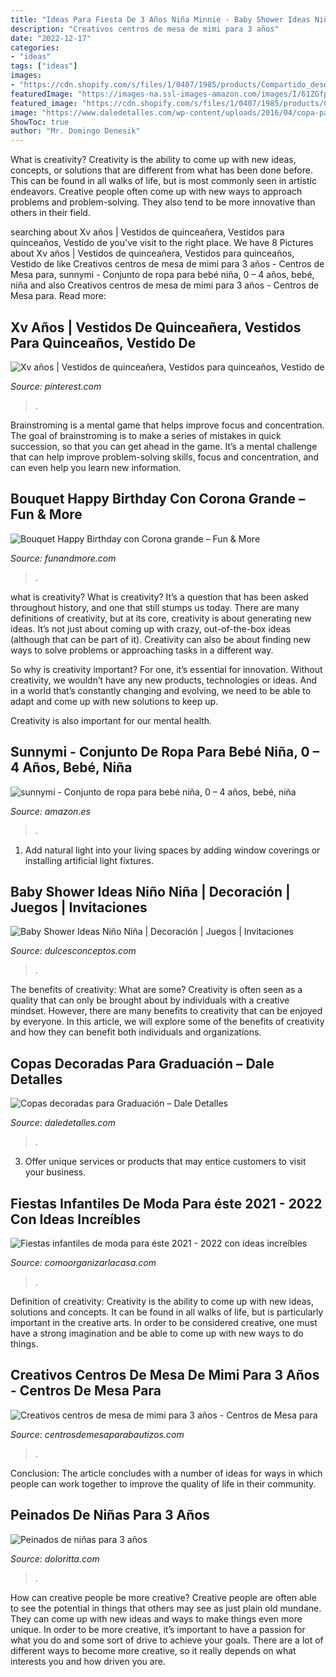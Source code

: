 ```yaml
---
title: "Ideas Para Fiesta De 3 Años Niña Minnie - Baby Shower Ideas Niño Niña"
description: "Creativos centros de mesa de mimi para 3 años"
date: "2022-12-17"
categories:
- "ideas"
tags: ["ideas"]
images:
- "https://cdn.shopify.com/s/files/1/0407/1985/products/Compartido_desde_Lightroom_mobile_30_1024x.jpg?v=1582920522"
featuredImage: "https://images-na.ssl-images-amazon.com/images/I/61ZGfpp8xeL._AC_UX679_.jpg"
featured_image: "https://cdn.shopify.com/s/files/1/0407/1985/products/Compartido_desde_Lightroom_mobile_30_1024x.jpg?v=1582920522"
image: "https://www.daledetalles.com/wp-content/uploads/2016/04/copa-para-graduacion6.jpg"
ShowToc: true
author: "Mr. Domingo Denesik"
---
```



What is creativity?
Creativity is the ability to come up with new ideas, concepts, or solutions that are different from what has been done before. This can be found in all walks of life, but is most commonly seen in artistic endeavors. Creative people often come up with new ways to approach problems and problem-solving. They also tend to be more innovative than others in their field.

	

		
searching about Xv años | Vestidos de quinceañera, Vestidos para quinceaños, Vestido de you've visit to the right place. We have 8 Pictures about Xv años | Vestidos de quinceañera, Vestidos para quinceaños, Vestido de like Creativos centros de mesa de mimi para 3 años - Centros de Mesa para, sunnymi - Conjunto de ropa para bebé niña, 0 – 4 años, bebé, niña and also Creativos centros de mesa de mimi para 3 años - Centros de Mesa para. Read more:
		
    
## Xv Años | Vestidos De Quinceañera, Vestidos Para Quinceaños, Vestido De

<img loading=lazy src="https://i.pinimg.com/736x/86/02/7c/86027cbbea17a293e2e6a2fcf9dde456.jpg" onerror="this.onerror=null;this.src='https://tse4.mm.bing.net/th?id=OIP.LvthLCuDJKf7oLOusRRIUAHaNN&amp;pid=15.1';" alt="Xv años | Vestidos de quinceañera, Vestidos para quinceaños, Vestido de">

_Source: pinterest.com_

>. 

	

Brainstroming is a mental game that helps improve focus and concentration. The goal of brainstroming is to make a series of mistakes in quick succession, so that you can get ahead in the game. It’s a mental challenge that can help improve problem-solving skills, focus and concentration, and can even help you learn new information.

    
## Bouquet Happy Birthday Con Corona Grande – Fun &amp; More

<img loading=lazy src="https://cdn.shopify.com/s/files/1/0407/1985/products/Compartido_desde_Lightroom_mobile_30_1024x.jpg?v=1582920522" onerror="this.onerror=null;this.src='https://tse3.mm.bing.net/th?id=OIP.tYaZ8iiRsX8w-_fh4YXIsgHaMg&amp;pid=15.1';" alt="Bouquet Happy Birthday con Corona grande – Fun &amp; More">

_Source: funandmore.com_

>. 

	

what is creativity?
What is creativity? It’s a question that has been asked throughout history, and one that still stumps us today. There are many definitions of creativity, but at its core, creativity is about generating new ideas.
It’s not just about coming up with crazy, out-of-the-box ideas (although that can be part of it). Creativity can also be about finding new ways to solve problems or approaching tasks in a different way.

So why is creativity important? For one, it’s essential for innovation. Without creativity, we wouldn’t have any new products, technologies or ideas. And in a world that’s constantly changing and evolving, we need to be able to adapt and come up with new solutions to keep up.

Creativity is also important for our mental health.

    
## Sunnymi - Conjunto De Ropa Para Bebé Niña, 0 – 4 Años, Bebé, Niña

<img loading=lazy src="https://images-na.ssl-images-amazon.com/images/I/61ZGfpp8xeL._AC_UX679_.jpg" onerror="this.onerror=null;this.src='https://tse1.mm.bing.net/th?id=OIP.anu2IgT0Ok8_Z0h9aflFjQHaKf&amp;pid=15.1';" alt="sunnymi - Conjunto de ropa para bebé niña, 0 – 4 años, bebé, niña">

_Source: amazon.es_

>. 

	

1. Add natural light into your living spaces by adding window coverings or installing artificial light fixtures.

    
## Baby Shower Ideas Niño Niña | Decoración | Juegos | Invitaciones

<img loading=lazy src="https://1.bp.blogspot.com/-5hXVPDpLx_E/VeuJDsPl1II/AAAAAAAACHU/0fnXsyVfQ0o/s1600/luci.jpg" onerror="this.onerror=null;this.src='https://tse1.mm.bing.net/th?id=OIP.X82y9zt5bSqDN8Ob-HQA3gHaFj&amp;pid=15.1';" alt="Baby Shower Ideas Niño Niña | Decoración | Juegos | Invitaciones">

_Source: dulcesconceptos.com_

>. 

	

The benefits of creativity: What are some?
Creativity is often seen as a quality that can only be brought about by individuals with a creative mindset. However, there are many benefits to creativity that can be enjoyed by everyone. In this article, we will explore some of the benefits of creativity and how they can benefit both individuals and organizations.

    
## Copas Decoradas Para Graduación – Dale Detalles

<img loading=lazy src="https://www.daledetalles.com/wp-content/uploads/2016/04/copa-para-graduacion6.jpg" onerror="this.onerror=null;this.src='https://tse4.mm.bing.net/th?id=OIP.trfjX3_nYUPTNp0H8-juaQHaJ4&amp;pid=15.1';" alt="Copas decoradas para Graduación – Dale Detalles">

_Source: daledetalles.com_

>. 

	

3. Offer unique services or products that may entice customers to visit your business.

    
## Fiestas Infantiles De Moda Para éste 2021 - 2022 Con Ideas Increíbles

<img loading=lazy src="https://comoorganizarlacasa.com/wp-content/uploads/2018/01/fiestas-infantiles-de-moda-para-este-2018-6.jpg" onerror="this.onerror=null;this.src='https://tse1.mm.bing.net/th?id=OIP.tBTBTuUJy-9fbULt3b5OfgHaHa&amp;pid=15.1';" alt="Fiestas infantiles de moda para éste 2021 - 2022 con ideas increíbles">

_Source: comoorganizarlacasa.com_

>. 

	

Definition of creativity:
Creativity is the ability to come up with new ideas, solutions and concepts. It can be found in all walks of life, but is particularly important in the creative arts. In order to be considered creative, one must have a strong imagination and be able to come up with new ways to do things.

    
## Creativos Centros De Mesa De Mimi Para 3 Años - Centros De Mesa Para

<img loading=lazy src="https://centrosdemesaparabautizos.com/wp-content/uploads/2019/03/como-hacer-centros-de-mesa-de-mimi.jpg" onerror="this.onerror=null;this.src='https://tse3.mm.bing.net/th?id=OIP.4okt_Syv69LDDG7gSO2DHAAAAA&amp;pid=15.1';" alt="Creativos centros de mesa de mimi para 3 años - Centros de Mesa para">

_Source: centrosdemesaparabautizos.com_

>. 

	

Conclusion:
The article concludes with a number of ideas for ways in which people can work together to improve the quality of life in their community.

    
## Peinados De Niñas Para 3 Años

<img loading=lazy src="https://doloritta.com/images5/1016/peinados-de-nias-para-3-aos/peinados-de-nias-para-3-aos-05.jpg" onerror="this.onerror=null;this.src='https://tse4.mm.bing.net/th?id=OIP.q-xhDITF7meWmKZBji7pwgAAAA&amp;pid=15.1';" alt="Peinados de niñas para 3 años">

_Source: doloritta.com_

>. 

	

How can creative people be more creative?
Creative people are often able to see the potential in things that others may see as just plain old mundane. They can come up with new ideas and ways to make things even more unique. In order to be more creative, it’s important to have a passion for what you do and some sort of drive to achieve your goals. There are a lot of different ways to become more creative, so it really depends on what interests you and how driven you are.

